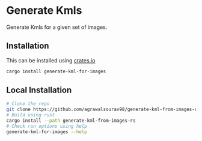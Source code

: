 # Generate Kmls

Generate Kmls for a given set of images.

## Installation

This can be installed using [crates.io](https://crates.io/crates/generate-kml-for-images)

```bash
cargo install generate-kml-for-images
```

## Local Installation

```bash
# Clone the repo
git clone https://github.com/agrawalsourav98/generate-kml-from-images-rs.git
# Build using rust
cargo install --path generate-kml-from-images-rs
# Check run options using help
generate-kml-for-images --help
```
